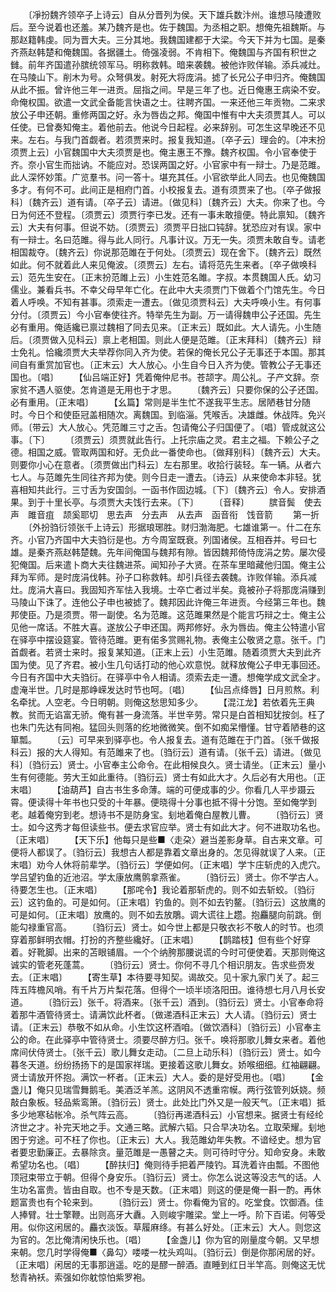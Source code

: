 <!-- { "loadSidebar": true } -->
　　〔凈扮魏齐领卒子上诗云〕自从分晋列为侯。天下雄兵数汴州。谁想马陵遭败后。至今说着也还羞。某乃魏齐是也。佐于魏国。为丞相之职。想俺先祖魏斯。与那赵籍韩虔。同为晋大夫。三分其地。我魏国建都于大梁。今天下并为七国。是秦齐燕赵韩楚和俺魏国。各据疆土。倚强凌弱。不肯相下。俺魏国与齐国有积世之雠。前年齐国遣孙膑统领军马。明称救韩。暗来袭魏。被他诈败佯输。添兵减灶。在马陵山下。削木为号。众弩俱发。射死大将庞涓。摅了长兄公子申归齐。俺魏国从此不振。曾许他三年一进贡。屈指之间。早是三年了也。近日俺惠王病染不安。命俺权国。欲遣一文武全备能言快语之士。往聘齐国。一来还他三年贡物。二来求放公子申还朝。重修两国之好。永为唇齿之邦。俺国中惟有中大夫须贾其人。可以任使。已曾奏知俺主。着他前去。他说今日起程。必来辞别。可怎生这早晚还不见来。左右。与我门首觑者。若须贾来时。报复我知道。〔卒子云〕理会的。〔冲末扮须贾上云〕小官魏国中大夫须贾是也。俺主惠王不豫。魏齐权国。令小官奉使于齐。奈小官生而拙讷。不能应对。恐误两国之好。小官家中有一辩士。乃是范雎。此人深怀妙策。广览羣书。问一答十。堪充其任。小官欲举此人同去。也见俺魏国多才。有何不可。此间正是相府门首。小校报复去。道有须贾来了也。〔卒子做报科〕〔魏齐云〕道有请。〔卒子云〕请进。〔做见科〕〔魏齐云〕大夫。你来了也。今日为何还不登程。〔须贾云〕须贾行李已发。还有一事未敢擅便。特此禀知。〔魏齐云〕大夫有何事。但说不妨。〔须贾云〕须贾平日拙口钝辞。犹恐应对有误。家中有一辩士。名曰范雎。得与此人同行。凡事计议。万无一失。须贾未敢自专。请老相国裁夺。〔魏齐云〕你说那范雎在于何处。〔须贾云〕现在舍下。〔魏齐云〕既然如此。何不就着此人来见俺波。〔须贾云〕左右。请将范先生来者。〔卒子做唤科云〕范先生安在。〔正末扮范雎上云〕小生姓范名雎。字叔。本贯魏国人氏。幼习儒业。兼看兵书。不幸父母早年亡化。在此中大夫须贾门下做着个门馆先生。今日着人呼唤。不知有甚事。须索走一遭去。〔做见须贾科云〕大夫呼唤小生。有何事分付。〔须贾云〕今小官奉使往齐。特举先生为副。万一请得魏申公子还国。先生必有重用。俺适纔已禀过魏相了同去见来。〔正末云〕既如此。大人请先。小生随后。〔须贾做入见科云〕禀上老相国。则此人便是范雎。〔正末拜科〕〔魏齐云〕辩士免礼。恰纔须贾大夫举荐你同入齐为使。若保的俺长兄公子无事还于本国。那其间自有重赏加官也。〔正末云〕大人放心。小生自今日入齐为使。管教公子无事还国也。〔唱〕
　　【仙吕端正好】凭着俺仲尼书。苍颉字。周公礼。子产文辞。奈家贫不遇人驱使。怎肯道是无用也于才思。
　　〔魏齐云〕只要你保的公子还国。必有重用。〔正末唱〕
　　【幺篇】常则是半生忙不遂我平生志。居陋巷甘分随时。今日个和使臣冠盖相随次。离魏国。到临淄。凭喉舌。决雄雌。休战阵。免兴师。〔带云〕大人放心。凭范雎三寸之舌。包请俺公子归国便了。〔唱〕管成就这公事。〔下〕
　　〔须贾云〕须贾就此告行。上托宗庙之灵。君主之福。下赖公子之德。相国之威。管取两国和好。无负此一番使命也。〔做拜别科〕〔魏齐云〕大夫。则要你小心在意者。〔须贾做出门科云〕左右那里。收拾行装轻。车一辆。从者六七人。与范雎先生同往齐邦为使。则今日走一遭去。〔诗云〕从来使命本非轻。犹喜相知共此行。三寸舌为安国剑。一函书作固边城。〔下〕〔魏齐云〕令人。安排酒果。到于十里长亭。与须贾大夫饯行去来。〔下〕
　　〔音释〕
　　膑音鬓　使去声　雎音疽　颉奚耶切　思去声　分去声　从去声　函音衔　饯音箭
　　第一折
　　〔外扮驺衍领张千上诗云〕形据琅琊胜。财归渤海肥。七雄谁第一。什二在东齐。小官乃齐国中大夫驺衍是也。方今周室既衰。列国诸侯。互相吞并。号曰七雄。是秦齐燕赵韩楚魏。先年间俺国与魏邦有隙。皆因魏邦倚恃庞涓之势。屡次侵犯俺国。后来遣卜商大夫往魏进茶。闻知孙子大贤。在茶车里暗藏他归国。俺主公拜为军师。是时庞涓伐韩。孙子口称救韩。却引兵径去袭魏。诈败佯输。添兵减灶。庞涓大喜曰。我固知齐军怯入我境。士卒亡者过半矣。竟被孙子将那庞涓赚到马陵山下诛了。连他公子申也被摅了。魏邦因此许俺三年进贡。今经第三年也。魏邦使臣。乃是须贾。带一副使。名为范雎。这范雎果然是个能言巧辩之士。俺主公见他一席话。不胜大喜。遂放公子申还国。两邦修好。永为唇齿。俺主公特遣小官在驿亭中摆设筵宴。管待范雎。更有偌多赏赐礼物。表俺主公敬贤之意。张千。门首觑者。若贤士来时。报复某知道。〔正末上云〕小生范雎。随着须贾大夫到此齐国为使。见了齐君。被小生几句话打动的他心欢意悦。就释放俺公子申无事回还。今日有齐国中大夫驺衍。在驿亭中令人相请。须索去走一遭。想俺学成文武全才。虚淹半世。几时是那峥嵘发达时节也呵。〔唱〕
　　【仙吕点绛唇】日月煎熬。利名牵扰。人空老。今日明朝。则俺这愁思知多少。
　　【混江龙】若依着先王典教。贫而无谄富无骄。俺有甚一身流落。半世辛劳。常只是白首相知犹按剑。枉了也朱门先达有同袍。猛回头则落的纥地微微笑。倒不如痴呆懵懂。甘守着陋巷的这箪瓢。
　　〔云〕可早来到驿亭也。令人报复去。道有范雎在于门首。〔张千做报科云〕报的大人得知。有范雎来了也。〔驺衍云〕道有请。〔张千云〕请进。〔做见科〕〔驺衍云〕贤士。小官奉主公命令。在此相候良久。贤士请坐。〔正末云〕量小生有何德能。劳大王如此重待。〔驺衍云〕贤士有如此大才。久后必有大用也。〔正末唱〕
　　【油葫芦】自古书生多命薄。端的可便成事的少。你看几人平步蹑云霄。便读得十年书也只受的十年暴。便晓得十分事也抵不得十分饱。至如俺学到老。越着俺穷到老。想诗书不是防身宝。刬地着俺白屋教儿曹。
　　〔驺衍云〕贤士。如今这秀才每但读些书。便去求官应举。贤士有如此大才。何不进取功名也。〔正末唱〕
　　【天下乐】他每只是些■〈走朶〉避当差影身草。自古来文章。可便将人都误了。〔驺衍云〕我想古人都是靠着文章出身的。怎见得就误了人来。〔正末唱〕劝今人休将前辈学。〔驺衍云〕学便如何。〔正末唱〕学卞庄斩虎的入虎穴。学吕望钓鱼的近池沼。学太康放鹰鹘拿燕雀。
　　〔驺衍云〕贤士。你不学古人。待要怎生也。〔正末唱〕
　　【那咤令】我论着那斩虎的。则不如去斩蛟。〔驺衍云〕这钓鱼的。可是如何。〔正末唱〕钓鱼的。则不如去钓鳌。〔驺衍云〕这放鹰的可是如何。〔正末唱〕放鹰的。则不如去放鵰。调大谎往上趱。抱麤腿向前跳。倒能勾禄重官高。
　　〔驺衍云〕贤士。如今世上都是只敬衣衫不敬人的时节。也须穿着那鲜明衣帽。打扮的齐整些纔好。〔正末唱〕
　　【鹊踏枝】但有些个好穿着。好靴脚。出来的苫眼铺眉。一个个纳胯那腰说谎的今时可便使着。天那则俺这诚实的管老死蓬蒿。
　　〔驺衍云〕贤士。你何不寻几个相识朋友。告求些赍发去。〔正末唱〕
　　【寄生草】本待要寻知契。谒故交。见十家九家门关了。起三阵五阵檐风哨。有千片万片梨花落。但得个一顷半顷洛阳田。谁待想七月八月长安道。
　　〔驺衍云〕张千。将酒来。〔张千云〕酒到。〔驺衍云〕贤士。小官奉命将着那牛酒管待贤士。请满饮此杯者。〔做递酒科正末云〕大人请。〔驺衍云〕贤士请。〔正末云〕恭敬不如从命。小生饮这杯酒咱。〔做饮酒科〕〔驺衍云〕小官奉主公的命。在此驿亭中管待贤士。须要尽醉方归。张千。唤将那歌儿舞女来者。着他席间伏侍贤士。〔张千云〕歌儿舞女走动。〔二旦上动乐科〕〔驺衍云〕贤士。如今暮冬天道。纷纷扬扬下的是国家祥瑞。更接着这歌儿舞女。娇喉细细。红袖翩翩。贤士请放开怀抱。满饮一杯者。〔正末云〕大人。委的是好受用也。〔唱〕
　　【金盏儿】俺只见瑞雪舞鹅毛。美酒泛羊羔。这阴风不透重帘幙。两行弦管列妖娆。频敲白象板。轻品紫鸾箫。〔驺衍云〕贤士。此处比门外又是一般天气。〔正末唱〕抵多少地寒毡帐冷。杀气阵云高。
　　〔驺衍再递酒科云〕小官想来。据贤士有经纶济世之才。补完天地之手。文通三略。武解六韬。只合早决功名。立取荣耀。刬地困于穷途。可不枉了你也。〔正末云〕大人。我范雎幼年失教。不谙经史。想为官者要忠勤廉正。去暴除贪。量范雎是一愚瞽之夫。则可待时守分。知命安身。未敢希望功名也。〔唱〕
　　【醉扶归】俺则待手把着严陵钓。耳洗着许由瓢。不图他顶冠束带立于朝。但得个身安乐。〔驺衍云〕贤士。你怎么说这等没志气的话。人生功名富贵。皆由自取。也不专是天数。〔正末唱〕则这的便是俺一斟一酌。再休题富贵也有个轮来到。
　　〔驺衍云〕贤士。你看俺为官的。吃堂食。饮御酒。佳人捧臂。壮士擎鞭。出则高牙大纛。入则峻宇雕梁。堂上一呼。阶下百诺。何等受用。似你这闲居的。麤衣淡饭。草履麻绦。有甚么好处。〔正末云〕大人。则您这为官的。怎比俺清闲快乐也。〔唱〕
　　【金盏儿】你为官的刚量度今朝。又早想来朝。您几时学得俺■〈鼻勾〉喽喽一枕头鸡叫。〔驺衍云〕倒是你那闲居的好。〔正末唱〕闲居的无事那逍遥。吃的是醪一醉酒。直睡到红日半竿高。则俺这无忧愁青衲袄。索强如你躭惊怕紫罗袍。

